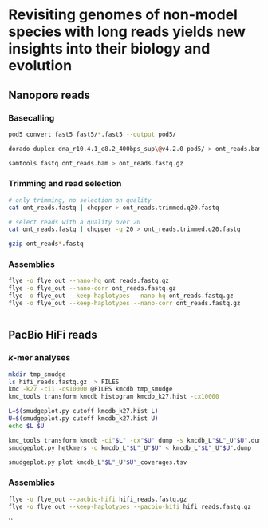 # Revisiting genomes of non-model species with long reads yields new insights into their biology and evolution

## Nanopore reads

### Basecalling

```sh
pod5 convert fast5 fast5/*.fast5 --output pod5/
```
```sh
dorado duplex dna_r10.4.1_e8.2_400bps_sup\@v4.2.0 pod5/ > ont_reads.bam
```
```sh
samtools fastq ont_reads.bam > ont_reads.fastq.gz
```

### Trimming and read selection

```sh
# only trimming, no selection on quality
cat ont_reads.fastq | chopper > ont_reads.trimmed.q20.fastq

# select reads with a quality over 20
cat ont_reads.fastq | chopper -q 20 > ont_reads.trimmed.q20.fastq

gzip ont_reads*.fastq
```
### Assemblies 

```sh
flye -o flye_out --nano-hq ont_reads.fastq.gz
flye -o flye_out --nano-corr ont_reads.fastq.gz
flye -o flye_out --keep-haplotypes --nano-hq ont_reads.fastq.gz
flye -o flye_out --keep-haplotypes --nano-corr ont_reads.fastq.gz
```
```sh

```
## PacBio HiFi reads

### *k*-mer analyses

```sh
mkdir tmp_smudge
ls hifi_reads.fastq.gz  > FILES
kmc -k27 -ci1 -cs10000 @FILES kmcdb tmp_smudge
kmc_tools transform kmcdb histogram kmcdb_k27.hist -cx10000

L=$(smudgeplot.py cutoff kmcdb_k27.hist L)
U=$(smudgeplot.py cutoff kmcdb_k27.hist U)
echo $L $U

kmc_tools transform kmcdb -ci"$L" -cx"$U" dump -s kmcdb_L"$L"_U"$U".dump
smudgeplot.py hetkmers -o kmcdb_L"$L"_U"$U" < kmcdb_L"$L"_U"$U".dump

smudgeplot.py plot kmcdb_L"$L"_U"$U"_coverages.tsv
```

### Assemblies

```sh
flye -o flye_out --pacbio-hifi hifi_reads.fastq.gz
flye -o flye_out --keep-haplotypes --pacbio-hifi hifi_reads.fastq.gz
```
``
